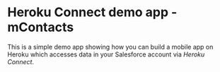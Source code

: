 # Heroku Connect demo app - mContacts

This is a simple demo app showing how you can build a mobile app on Heroku which
accesses data in your Salesforce account via _Heroku Connect_.
